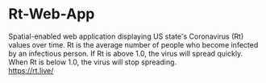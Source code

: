 # Rt-Web-App
Spatial-enabled web application displaying US state's Coronavirus (Rt) values over time. Rt is the average number of people who become infected by an infectious person. If Rt is above 1.0, the virus will spread quickly. When Rt is below 1.0, the virus will stop spreading.  
https://rt.live/

